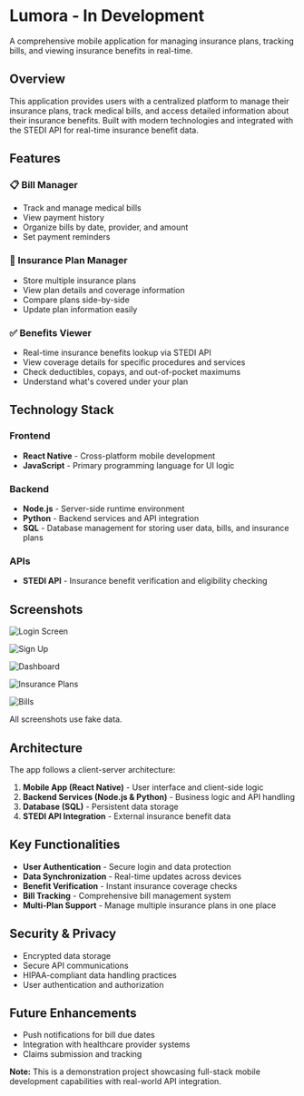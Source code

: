 # Lumora - In Development

A comprehensive mobile application for managing insurance plans, tracking bills, and viewing insurance benefits in real-time.

## Overview

This application provides users with a centralized platform to manage their insurance plans, track medical bills, and access detailed information about their insurance benefits. Built with modern technologies and integrated with the STEDI API for real-time insurance benefit data.

## Features

### 📋 Bill Manager
- Track and manage medical bills
- View payment history
- Organize bills by date, provider, and amount
- Set payment reminders

### 🏥 Insurance Plan Manager
- Store multiple insurance plans
- View plan details and coverage information
- Compare plans side-by-side
- Update plan information easily

### ✅ Benefits Viewer
- Real-time insurance benefits lookup via STEDI API
- View coverage details for specific procedures and services
- Check deductibles, copays, and out-of-pocket maximums
- Understand what's covered under your plan

## Technology Stack

### Frontend
- **React Native** - Cross-platform mobile development
- **JavaScript** - Primary programming language for UI logic

### Backend
- **Node.js** - Server-side runtime environment
- **Python** - Backend services and API integration
- **SQL** - Database management for storing user data, bills, and insurance plans

### APIs
- **STEDI API** - Insurance benefit verification and eligibility checking

## Screenshots

![Login Screen](screenshots/login.png)

![Sign Up](screenshots/signup.png)

![Dashboard](screenshots/dashboard.png)

![Insurance Plans](screenshots/plans.png)

![Bills](screenshots/bills.png)

All screenshots use fake data.

## Architecture

The app follows a client-server architecture:

1. **Mobile App (React Native)** - User interface and client-side logic
2. **Backend Services (Node.js & Python)** - Business logic and API handling
3. **Database (SQL)** - Persistent data storage
4. **STEDI API Integration** - External insurance benefit data

## Key Functionalities

- **User Authentication** - Secure login and data protection
- **Data Synchronization** - Real-time updates across devices
- **Benefit Verification** - Instant insurance coverage checks
- **Bill Tracking** - Comprehensive bill management system
- **Multi-Plan Support** - Manage multiple insurance plans in one place

## Security & Privacy

- Encrypted data storage
- Secure API communications
- HIPAA-compliant data handling practices
- User authentication and authorization

## Future Enhancements

- Push notifications for bill due dates
- Integration with healthcare provider systems
- Claims submission and tracking


**Note:** This is a demonstration project showcasing full-stack mobile development capabilities with real-world API integration.
